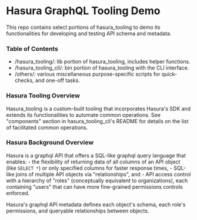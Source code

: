 # Hasura GraphQL Tooling Demo

This repo contains select portions of hasura_tooling to demo its functionalities for developing and testing API schema and metadata.

### Table of Contents

- /hasura_tooling/: lib portion of hasura_tooling, includes helper functions.
- /hasura_tooling_cli/: bin portion of hasura_tooling with the CLI interface.
- /others/: various miscellaneous purpose-specific scripts for quick-checks, and one-off tasks.

### Hasura Tooling Overview

Hasura_tooling is a custom-built tooling that incorporates Hasura's SDK and extends its functionalities to automate common operations. See "components" section in hasura_tooling_cli's README for details on the list of facilitated common operations.

### Hasura Background Overview

Hasura is a graphql API that offers a SQL-like graphql query language that enables:
    - the flexibility of returning data of all columns of an API object (like `SELECT *`) or only specified columns for faster response times,
    - SQL-like joins of multiple API objects via "relationships", and 
    - API access control with a hierarchy of "roles" (conceptually equivalent to organizations), each containing "users" that can have more fine-grained permissions controls enforced.

Hasura's graphql API metadata defines each object's schema, each role's permissions, and queryable relationships between objects.
